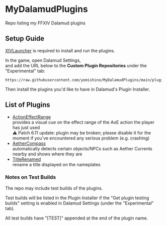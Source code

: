# MyDalamudPlugins

Repo listing my FFXIV Dalamud plugins


## Setup Guide

[XIVLauncher](https://goatcorp.github.io/) is required to install and run the plugins.

In the game, open Dalamud Settings,  
and add the URL below to the __Custom Plugin Repositories__ under the "Experimental" tab:
```
https://raw.githubusercontent.com/yomishino/MyDalamudPlugins/main/plugins.json
```

Then install the plugins you'd like to have in Dalamud's Plugin Installer.


## List of Plugins

- [ActionEffectRange](https://github.com/yomishino/FFXIVActionEffectRange)  
    provides a visual cue on the effect range of the AoE action the player has just used<br/>
    ⚠️ Patch 6.11 update: plugin may be broken; please disable it for the moment if you've encountered any serious problem (e.g. crashing) 
- [AetherCompass](https://github.com/yomishino/FFXIVAetherCompass)  
    automatically detects certain objects/NPCs such as Aether Currents nearby and shows where they are
- [TitleRenamed](https://github.com/yomishino/FFXIVTitleRenamed)  
    rename a title displayed on the nameplates


### Notes on Test Builds

The repo may include test builds of the plugins.

Test builds will be listed in the Plugin Installer 
if the "Get plugin testing builds" setting is enabled in Dalamud Settings
(under the "Experimental" tab).

All test builds have "\[TEST\]" appended at the end of the plugin name.

